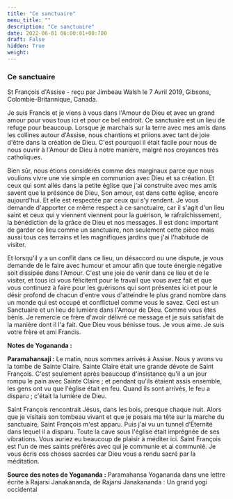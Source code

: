 ```yaml
---
title: "Ce sanctuaire"
menu_title: ""
description: "Ce sanctuaire"
date: 2022-06-01 06:00:01+00:700
draft: False
hidden: True
weight:
---
```

### Ce sanctuaire

St François d'Assise - reçu par Jimbeau Walsh le 7 Avril 2019, Gibsons, Colombie-Britannique, Canada.

Je suis Francis et je viens à vous dans l'Amour de Dieu et avec un grand amour pour vous tous ici et pour ce bel endroit. Ce sanctuaire est un lieu de refuge pour beaucoup. Lorsque je marchais sur la terre avec mes amis dans les collines autour d'Assise, nous chantions et priions avec tant de joie d'être dans la création de Dieu. C'est pourquoi il était facile pour nous de nous ouvrir à l'Amour de Dieu à notre manière, malgré nos croyances très catholiques.

Bien sûr, nous étions considérés comme des marginaux parce que nous voulions vivre une vie simple en communion avec Dieu et sa création. Et ceux qui sont allés dans la petite église que j'ai construite avec mes amis savent que la présence de Dieu, Son amour, est dans cette église, encore aujourd'hui. Et elle est respectée par ceux qui s'y rendent. Je vous demande d'apporter ce même respect à ce sanctuaire, car il s'agit d'un lieu saint et ceux qui y viennent viennent pour la guérison, le rafraîchissement, la bénédiction de la grâce de Dieu et nos messages. Il est donc important de garder ce lieu comme un sanctuaire, non seulement cette pièce mais aussi tous ces terrains et les magnifiques jardins que j'ai l'habitude de visiter.

Et lorsqu'il y a un conflit dans ce lieu, un désaccord ou une dispute, je vous demande de le faire avec humour et amour afin que toute énergie négative soit dissipée dans l'Amour. C'est une joie de venir dans ce lieu et de le visiter, et tous ici vous félicitent pour le travail que vous avez fait et que vous continuez à faire pour les guérisons qui sont présentes ici et pour le désir profond de chacun d'entre vous d'atteindre le plus grand nombre dans un monde qui est occupé et conflictuel comme vous le savez. Ceci est un Sanctuaire et un lieu de lumière dans l'Amour de Dieu. Comme vous êtes bénis. Je remercie ce frère d'avoir délivré ce message et je suis satisfait de la manière dont il l'a fait. Que Dieu vous bénisse tous. Je vous aime. Je suis votre frère et ami Francis.

**Notes de Yogananda :**

**Paramahansaji :** Le matin, nous sommes arrivés à Assise. Nous y avons vu la tombe de Sainte Claire. Sainte Claire était une grande dévote de Saint François. C'est seulement après beaucoup d'insistance qu'il a un jour rompu le pain avec Sainte Claire ; et pendant qu'ils étaient assis ensemble, les gens ont vu que l'église était en feu. Quand ils sont arrivés, le feu a disparu ; c'était la lumière de Dieu.

Saint François rencontrait Jésus, dans les bois, presque chaque nuit. Alors que je visitais son tombeau vivant et que je posais ma tête sur la marche du sanctuaire, Saint François m'est apparu. Puis j'ai vu un tunnel d’Éternité dans lequel il a disparu. Toute la cave sous l'église était imprégnée de ses vibrations. Vous auriez eu beaucoup de plaisir à méditer ici. Saint François est l'un de mes saints préférés avec qui je communie et ai communié. Je vous écris ces choses sacrées car Dieu vous a rendu sacré par la méditation.

**Source des notes de Yogananda :** Paramahansa Yogananda dans une lettre écrite à Rajarsi Janakananda, de Rajarsi Janakananda : Un grand yogi occidental
